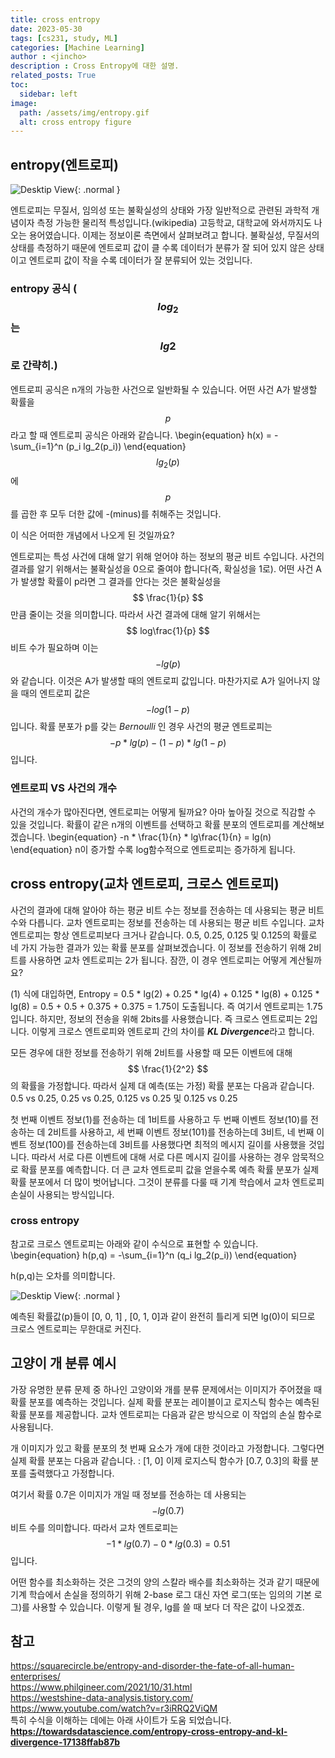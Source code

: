 ```yaml
---
title: cross entropy
date: 2023-05-30
tags: [cs231, study, ML]
categories: [Machine Learning]
author : <jincho>
description : Cross Entropy에 대한 설명.
related_posts: True
toc:
  sidebar: left
image:
  path: /assets/img/entropy.gif
  alt: cross entropy figure
---
```


## entropy(엔트로피)
![Desktip View]("/assets/img/entropy.gif"){: .normal }

엔트로피는 무질서, 임의성 또는 불확실성의 상태와 가장 일반적으로 관련된 과학적 개념이자 측정 가능한 물리적 특성입니다.(wikipedia) 고등학교, 대학교에 와서까지도 나오는 용어였습니다.
이제는 정보이론 측면에서 살펴보려고 합니다. 불확실성, 무질서의 상태를 측정하기 때문에 엔트로피 값이 클 수록 데이터가 분류가 잘 되어 있지 않은 상태이고 엔트로피 값이 작을 수록 데이터가 잘 분류되어 있는 것입니다.

### entropy 공식 ($$ log_2 $$ 는 $$ lg2 $$로 간략히.)
엔트로피 공식은 n개의 가능한 사건으로 일반화될 수 있습니다.
어떤 사건 A가 발생할 확률을 $$ p $$ 라고 할 때 엔트로피 공식은 아래와 같습니다.
\begin{equation} h(x) = -\sum_{i=1}^n (p_i lg_2(p_i)) \end{equation}
$$ lg_2(p) $$에 $$ p $$를 곱한 후 모두 더한 값에 -(minus)를 취해주는 것입니다. 

이 식은 어떠한 개념에서 나오게 된 것일까요?<br>

엔트로피는 특성 사건에 대해 알기 위해 얻어야 하는 정보의 평균 비트 수입니다. 사건의 결과를 알기 위해서는 불확실성을 0으로 줄여야 합니다(즉, 확실성을 1로). 어떤 사건 A가 발생할 확률이 p라면 그 결과를 안다는 것은 불확실성을 $$ \frac{1}{p} $$ 만큼 줄이는 것을 의미합니다. 따라서 사건 결과에 대해 알기 위해서는 $$ log\frac{1}{p} $$ 비트 수가 필요하며 이는 $$ -lg(p) $$와 같습니다. 이것은 A가 발생할 때의 엔트로피 값입니다. 마찬가지로 A가 일어나지 않을 때의 엔트로피 값은 $$ -log(1-p) $$입니다. 확률 분포가 p를 갖는 *Bernoulli* 인 경우 사건의 평균 엔트로피는 $$ -p * lg(p) -(1-p) * lg(1-p) $$입니다.

### 엔트로피 VS 사건의 개수
사건의 개수가 많아진다면, 엔트로피는 어떻게 될까요? 아마 높아질 것으로 직감할 수 있을 것입니다. 확률이 같은 n개의 이벤트를 선택하고 확률 분포의 엔트로피를 계산해보겠습니다.
\begin{equation} -n * \frac{1}{n} * lg\frac{1}{n} = lg(n) \end{equation}
n이 증가할 수록 log함수적으로 엔트로피는 증가하게 됩니다.

## cross entropy(교차 엔트로피, 크로스 엔트로피)

사건의 결과에 대해 알아야 하는 평균 비트 수는 정보를 전송하는 데 사용되는 평균 비트 수와 다릅니다. 교차 엔트로피는 정보를 전송하는 데 사용되는 평균 비트 수입니다. 교차 엔트로피는 항상 엔트로피보다 크거나 같습니다.
0.5, 0.25, 0.125 및 0.125의 확률로 네 가지 가능한 결과가 있는 확률 분포를 살펴보겠습니다. 이 정보를 전송하기 위해 2비트를 사용하면 교차 엔트로피는 2가 됩니다. 잠깐, 이 경우 엔트로피는 어떻게 계산될까요?

(1) 식에 대입하면, Entropy = 0.5 * lg(2) + 0.25 * lg(4) + 0.125 * lg(8) + 0.125 * lg(8)
= 0.5 + 0.5 + 0.375 + 0.375 = 1.75이 도출됩니다. 즉 여기서 엔트로피는 1.75입니다. 하지만, 정보의 전송을 위해 2bits를 사용했습니다. 즉 크로스 엔트로피는 2입니다. 이렇게 크로스 엔트로피와 엔트로피 간의 차이를 ***KL Divergence***라고 합니다.

모든 경우에 대한 정보를 전송하기 위해 2비트를 사용할 때 모든 이벤트에 대해 $$ \frac{1}{2^2} $$의 확률을 가정합니다. 따라서 실제 대 예측(또는 가정) 확률 분포는 다음과 같습니다. 0.5 vs 0.25, 0.25 vs 0.25, 0.125 vs 0.25 및 0.125 vs 0.25

첫 번째 이벤트 정보(1)를 전송하는 데 1비트를 사용하고 두 번째 이벤트 정보(10)를 전송하는 데 2비트를 사용하고, 세 번째 이벤트 정보(101)를 전송하는데 3비트, 네 번째 이벤트 정보(100)를 전송하는데 3비트를 사용했다면 최적의 메시지 길이를 사용했을 것입니다. 따라서 서로 다른 이벤트에 대해 서로 다른 메시지 길이를 사용하는 경우 암묵적으로 확률 분포를 예측합니다. 더 큰 교차 엔트로피 값을 얻을수록 예측 확률 분포가 실제 확률 분포에서 더 많이 벗어납니다. 그것이 분류를 다룰 때 기계 학습에서 교차 엔트로피 손실이 사용되는 방식입니다.

### cross entropy 
참고로 크로스 엔트로피는 아래와 같이 수식으로 표현할 수 있습니다.
\begin{equation} h(p,q) = -\sum_{i=1}^n (q_i lg_2(p_i)) \end{equation}

h(p,q)는 오차를 의미합니다.

![Desktip View]("/assets/img/pic76.jpg"){: .normal }


예측된 확률값(p)들이 [0, 0, 1] , [0, 1, 0]과 같이 완전히 틀리게 되면 lg(0)이 되므로 크로스 엔트로피는 무한대로 커진다.


## 고양이 개 분류 예시

<p>가장 유명한 분류 문제 중 하나인 고양이와 개를 분류 문제에서는 이미지가 주어졌을 때 확률 분포를 예측하는 것입니다. 실제 확률 분포는 레이블이고 로지스틱 함수는 예측된 확률 분포를 제공합니다. 교차 엔트로피는 다음과 같은 방식으로 이 작업의 손실 함수로 사용됩니다.</p>

개 이미지가 있고 확률 분포의 첫 번째 요소가 개에 대한 것이라고 가정합니다.
그렇다면 실제 확률 분포는 다음과 같습니다. : [1, 0]
이제 로지스틱 함수가 [0.7, 0.3]의 확률 분포를 출력했다고 가정합니다.

여기서 확률 0.7은 이미지가 개일 때 정보를 전송하는 데 사용되는 $$ -lg(0.7) $$ 비트 수를 의미합니다.
따라서 교차 엔트로피는 $$ -1 * lg(0.7) - 0 * lg(0.3) = 0.51 $$입니다.

어떤 함수를 최소화하는 것은 그것의 양의 스칼라 배수를 최소화하는 것과 같기 때문에 기계 학습에서 손실을 정의하기 위해 2-base 로그 대신 자연 로그(또는 임의의 기본 로그)를 사용할 수 있습니다.
이렇게 될 경우, lg를 쓸 때 보다 더 작은 값이 나오겠죠.

## 참고

https://squarecircle.be/entropy-and-disorder-the-fate-of-all-human-enterprises/<br>
https://www.philgineer.com/2021/10/31.html<br>
https://westshine-data-analysis.tistory.com/<br>
https://www.youtube.com/watch?v=r3iRRQ2ViQM<br>
특히 수식을 이해하는 데에는 아래 사이트가 도움 되었습니다.
__https://towardsdatascience.com/entropy-cross-entropy-and-kl-divergence-17138ffab87b__

